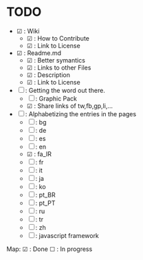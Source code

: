 TODO
===

+ ☑ : Wiki
    + ☑ : How to Contribute
    + ☑ : Link to License
+ ☑ : Readme.md
    + ☑ : Better symantics
    + ☑ : Links to other Files
    + ☑ : Description
    + ☑ : Link to License
+ ☐ : Getting the word out there.
    + ☐ : Graphic Pack
    + ☑ : Share links of tw,fb,gp,li,...
+ ☐ : Alphabetizing the entries in the pages
    + ☐ : bg
    + ☐ : de
    + ☐ : es
    + ☐ : en
    + ☑ : fa_IR
    + ☐ : fr
    + ☐ : it
    + ☐ : ja
    + ☐ : ko
    + ☐ : pt_BR
    + ☐ : pt_PT
    + ☐ : ru
    + ☐ : tr
    + ☐ : zh
    + ☐ : javascript framework

Map:
☑ : Done
☐ : In progress
